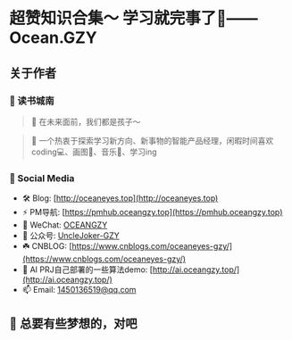 <!--
 * @Author: OCEAN.GZY
 * @Date: 2023-07-26 14:59:34
 * @LastEditors: OCEAN.GZY
 * @LastEditTime: 2023-07-26 18:18:40
 * @FilePath: /docs/README.md
 * @Description: 注释信息
-->
# 超赞知识合集～ 学习就完事了:100:——Ocean.GZY
## 关于作者
### 👋 读书城南
> 🤔 在未来面前，我们都是孩子～

> :orange_book: 一个热衷于探索学习新方向、新事物的智能产品经理，闲暇时间喜欢coding💻、画图🎨、音乐🎵、学习ing



### 👋 Social Media

- 🛠️ Blog: [http://oceaneyes.top](http://oceaneyes.top)
- ⚡ PM导航: [https://pmhub.oceangzy.top](https://pmhub.oceangzy.top)
- 💬 WeChat: [OCEANGZY](https://oceaneyes.top/img/wechatqrcode.jpg)
- 💬 公众号: [UncleJoker-GZY](https://oceaneyes.top/img/wechatgzh.jpeg)
- ☘️ CNBLOG: [https://www.cnblogs.com/oceaneyes-gzy/](https://www.cnblogs.com/oceaneyes-gzy/)
- 🌱 AI PRJ自己部署的一些算法demo: [http://ai.oceangzy.top/](http://ai.oceangzy.top/)
- 📫 Email: 1450136519@qq.com



## 🤔  总要有些梦想的，对吧